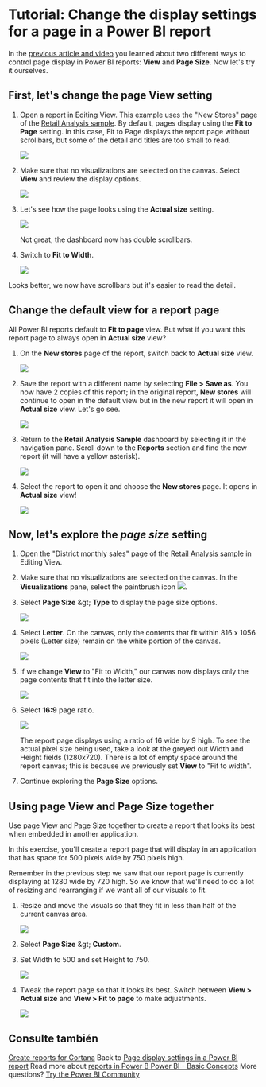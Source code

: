 <properties
   pageTitle="Tutorial: Change the display settings for a page in a Power BI report"
   description="Tutorial: Change the display settings for a page in a Power BI report"
   services="powerbi"
   documentationCenter=""
   authors="mihart"
   manager="mblythe"
   backup=""
   editor=""
   tags=""
   qualityFocus="modifying"
   qualityDate=""/>

<tags
   ms.service="powerbi"
   ms.devlang="NA"
   ms.topic="article"
   ms.tgt_pltfrm="NA"
   ms.workload="powerbi"
   ms.date="08/15/2016"
   ms.author="mihart"/>

# Tutorial: Change the display settings for a page in a Power BI report

In the <bpt id="p1">[</bpt>previous article and video<ept id="p1">](powerbi-service-change-report-display-settings.md)</ept> you learned about two different ways to control page display in Power BI reports: <bpt id="p2">**</bpt>View<ept id="p2">**</ept> and <bpt id="p3">**</bpt>Page Size<ept id="p3">**</ept>. Now let's try it ourselves.

## First, let's change the page View setting

1.  Open a report in Editing View. This example uses the "New Stores" page of the <bpt id="p1">[</bpt>Retail Analysis sample<ept id="p1">](powerbi-sample-retail-analysis-take-a-tour.md)</ept>.  By default, pages display using the <bpt id="p1">**</bpt>Fit to Page<ept id="p1">**</ept> setting.  In this case, Fit to Page displays the report page without scrollbars, but some of the detail and titles are too small to read.

    ![](media/powerbi-service-tutorial-change-report-display-settings/PBI_fit_to_page.png)

2.  Make sure that no visualizations are selected on the canvas. Select <bpt id="p1">**</bpt>View<ept id="p1">**</ept> and review the display options.

    ![](media/powerbi-service-tutorial-change-report-display-settings/power-bi-change-page-view.png)

3.  Let's see how the page looks using the <bpt id="p1">**</bpt>Actual size<ept id="p1">**</ept> setting.

    ![](media/powerbi-service-tutorial-change-report-display-settings/power-bi-actal-size2.png)

    Not great, the dashboard now has double scrollbars.

4.  Switch to <bpt id="p1">**</bpt>Fit to Width<ept id="p1">**</ept>.

    ![](media/powerbi-service-tutorial-change-report-display-settings/pbi_fit_to_width.png)

   Looks better, we now have scrollbars but it's easier to read the detail.

## Change the default view for a report page

All Power BI reports default to <bpt id="p1">**</bpt>Fit to page<ept id="p1">**</ept> view. But what if you want this report page to always open in <bpt id="p1">**</bpt>Actual size<ept id="p1">**</ept> view?

1.  On the <bpt id="p1">**</bpt>New stores<ept id="p1">**</ept> page of the report, switch back to <bpt id="p2">**</bpt>Actual size<ept id="p2">**</ept> view.

    ![](media/powerbi-service-tutorial-change-report-display-settings/power-bi-actual-size.png)

2.  Save the report with a different name by selecting <bpt id="p1">**</bpt>File &gt; Save as<ept id="p1">**</ept>. You now have 2 copies of this report; in the original report, <bpt id="p1">**</bpt>New stores<ept id="p1">**</ept> will continue to open in the default view but in the new report it will open in <bpt id="p2">**</bpt>Actual size<ept id="p2">**</ept> view. Let's go see.

    ![](media/powerbi-service-tutorial-change-report-display-settings/power-bi-save-as.png)

3.  Return to the <bpt id="p1">**</bpt>Retail Analysis Sample<ept id="p1">**</ept> dashboard by selecting it in the navigation pane. Scroll down to the <bpt id="p1">**</bpt>Reports<ept id="p1">**</ept> section and find the new report (it will have a yellow asterisk).  

    ![](media/powerbi-service-tutorial-change-report-display-settings/power-bi-new-report.png)

4.  Select the report to open it and choose the <bpt id="p1">**</bpt>New stores<ept id="p1">**</ept> page. It opens in <bpt id="p1">**</bpt>Actual size<ept id="p1">**</ept> view!

    ![](media/powerbi-service-tutorial-change-report-display-settings/power-bi-actal-size2.png)

## Now, let's explore the <bpt id="p1">*</bpt>page size<ept id="p1">*</ept> setting

1.  Open the "District monthly sales" page of the <bpt id="p1">[</bpt>Retail Analysis sample<ept id="p1">](powerbi-sample-retail-analysis-take-a-tour.md)</ept> in Editing View.

2.  Make sure that no visualizations are selected on the canvas.  In the <bpt id="p1">**</bpt>Visualizations<ept id="p1">**</ept> pane, select the paintbrush icon <ph id="ph1">![](media/powerbi-service-tutorial-change-report-display-settings/PBI_paintbrush.jpg)</ph>.

3.  Select <bpt id="p1">**</bpt>Page Size<ept id="p1">**</ept> <ph id="ph1">&amp;gt;</ph> <bpt id="p2">**</bpt>Type<ept id="p2">**</ept> to display the page size options.

    ![](media/powerbi-service-tutorial-change-report-display-settings/power-bi-page-size-menu.png)

4.  Select <bpt id="p1">**</bpt>Letter<ept id="p1">**</ept>.  On the canvas, only the contents that fit within 816 x 1056 pixels (Letter size) remain on the white portion of the canvas.

    ![](media/powerbi-service-tutorial-change-report-display-settings/power-bi-letter.png)

5.  If we change <bpt id="p1">**</bpt>View<ept id="p1">**</ept> to "Fit to Width," our canvas now displays only the page contents that fit into the letter size.

    ![](media/powerbi-service-tutorial-change-report-display-settings/power-bi-fit-to-width.png)

6.  Select <bpt id="p1">**</bpt>16:9<ept id="p1">**</ept> page ratio.

    ![](media/powerbi-service-tutorial-change-report-display-settings/power-bi-16-to-9.png)

    The report page displays using a ratio of 16 wide by 9 high. To see the actual pixel size being used, take a look at the greyed out Width and Height fields (1280x720). There is a lot of empty space around the report canvas; this is because we previously set <bpt id="p1">**</bpt>View<ept id="p1">**</ept> to "Fit to width".

7.  Continue exploring the <bpt id="p1">**</bpt>Page Size<ept id="p1">**</ept> options.

## Using page View and Page Size together

Use page View and Page Size together to create a report that looks its best when embedded in another application.

In this exercise, you'll create a report page that will display in an application that has space for 500 pixels wide by 750 pixels high.

Remember in the previous step we saw that our report page is currently displaying at 1280 wide by 720 high. So we know that we'll need to do a lot of resizing and rearranging if we want all of our visuals to fit.

1. Resize and move the visuals so that they fit in less than half of the current canvas area.

    ![](media/powerbi-service-tutorial-change-report-display-settings/power-bi-custom-view.gif)

2. Select <bpt id="p1">**</bpt>Page Size<ept id="p1">**</ept> <ph id="ph1">&amp;gt;</ph> <bpt id="p2">**</bpt>Custom<ept id="p2">**</ept>.

3. Set Width to 500 and set Height to 750.

    ![](media/powerbi-service-tutorial-change-report-display-settings/power-bi-custom.png)

4. Tweak the report page so that it looks its best. Switch between <bpt id="p1">**</bpt>View &gt; Actual size<ept id="p1">**</ept> and <bpt id="p2">**</bpt>View &gt; Fit to page<ept id="p2">**</ept> to make adjustments.

    ![](media/powerbi-service-tutorial-change-report-display-settings/power-bi-final.png)

## Consulte también
<bpt id="p1">[</bpt>Create reports for Cortana<ept id="p1">](powerbi-service-cortana-desktop-entity-cards.md)</ept> Back to <bpt id="p2">[</bpt>Page display settings in a Power BI report<ept id="p2">](powerbi-service-change-report-display-settings.md)</ept> Read more about  <bpt id="p3">[</bpt>reports in Power B <ept id="p3">](powerbi-service-reports.md)</ept><ph id="ph1">
</ph><bpt id="p4">[</bpt>Power BI - Basic Concepts<ept id="p4">](powerbi-service-basic-concepts.md)</ept> More questions? [Try the Power BI Community](http://community.powerbi.com/)
